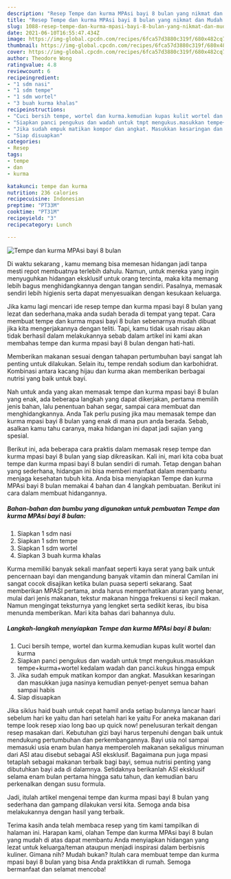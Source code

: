 ```yaml
---
description: "Resep Tempe dan kurma MPAsi bayi 8 bulan yang nikmat dan Mudah Dibuat"
title: "Resep Tempe dan kurma MPAsi bayi 8 bulan yang nikmat dan Mudah Dibuat"
slug: 1088-resep-tempe-dan-kurma-mpasi-bayi-8-bulan-yang-nikmat-dan-mudah-dibuat
date: 2021-06-10T16:55:47.434Z
image: https://img-global.cpcdn.com/recipes/6fca57d3880c319f/680x482cq70/tempe-dan-kurma-mpasi-bayi-8-bulan-foto-resep-utama.jpg
thumbnail: https://img-global.cpcdn.com/recipes/6fca57d3880c319f/680x482cq70/tempe-dan-kurma-mpasi-bayi-8-bulan-foto-resep-utama.jpg
cover: https://img-global.cpcdn.com/recipes/6fca57d3880c319f/680x482cq70/tempe-dan-kurma-mpasi-bayi-8-bulan-foto-resep-utama.jpg
author: Theodore Wong
ratingvalue: 4.8
reviewcount: 6
recipeingredient:
- "1 sdm nasi"
- "1 sdm tempe"
- "1 sdm wortel"
- "3 buah kurma khalas"
recipeinstructions:
- "Cuci bersih tempe, wortel dan kurma.kemudian kupas kulit wortel dan kurma"
- "Siapkan panci pengukus dan wadah untuk tmpt mengukus.masukkan tempe+kurma+wortel kedalam wadah dan panci.kukus hingga empuk"
- "Jika sudah empuk matikan kompor dan angkat. Masukkan kesaringan dan masukkan juga nasinya kemudian penyet-penyet semua bahan sampai habis"
- "Siap disuapkan"
categories:
- Resep
tags:
- tempe
- dan
- kurma

katakunci: tempe dan kurma 
nutrition: 236 calories
recipecuisine: Indonesian
preptime: "PT33M"
cooktime: "PT31M"
recipeyield: "3"
recipecategory: Lunch

---
```



![Tempe dan kurma MPAsi bayi 8 bulan](https://img-global.cpcdn.com/recipes/6fca57d3880c319f/680x482cq70/tempe-dan-kurma-mpasi-bayi-8-bulan-foto-resep-utama.jpg)

Di waktu  sekarang , kamu memang bisa memesan hidangan jadi tanpa mesti repot membuatnya terlebih dahulu. Namun, untuk mereka yang ingin menyuguhkan hidangan eksklusif untuk orang tercinta, maka kita memang lebih bagus menghidangkannya dengan tangan sendiri. Pasalnya, memasak sendiri lebih higienis serta dapat menyesuaikan dengan kesukaan keluarga.

Jika kamu lagi mencari ide resep tempe dan kurma mpasi bayi 8 bulan yang lezat dan sederhana,maka anda sudah berada di tempat yang tepat. Cara membuat tempe dan kurma mpasi bayi 8 bulan  sebenarnya mudah dibuat jika kita mengerjakannya dengan teliti. Tapi, kamu tidak usah risau akan tidak berhasil dalam melakukannya 
sebab dalam artikel ini kami akan membahas tempe dan kurma mpasi bayi 8 bulan dengan hati-hati.  

Memberikan makanan sesuai dengan tahapan pertumbuhan bayi sangat lah penting untuk dilakukan. Selain itu, tempe rendah sodium dan karbohidrat. Kombinasi antara kacang hijau dan kurma akan memberikan berbagai nutrisi yang baik untuk bayi.

Nah untuk anda yang akan memasak tempe dan kurma mpasi bayi 8 bulan yang enak, ada beberapa langkah yang dapat dikerjakan, pertama memilih jenis bahan, lalu penentuan bahan segar, sampai cara membuat dan menghidangkannya. Anda Tak perlu pusing jika mau memasak tempe dan kurma mpasi bayi 8 bulan yang enak di mana pun anda berada. Sebab, asalkan kamu  tahu caranya, maka hidangan ini dapat jadi sajian yang spesial.

Berikut ini, ada beberapa cara praktis  dalam memasak resep tempe dan kurma mpasi bayi 8 bulan yang siap dikreasikan. Kali ini, mari kita coba buat tempe dan kurma mpasi bayi 8 bulan sendiri di rumah. Tetap dengan bahan yang sederhana, hidangan ini bisa memberi manfaat dalam membantu menjaga kesehatan tubuh kita. Anda bisa menyiapkan Tempe dan kurma MPAsi bayi 8 bulan memakai 4 bahan dan 4 langkah pembuatan. Berikut ini cara dalam membuat hidangannya.

<!--inarticleads1-->

##### Bahan-bahan dan bumbu yang digunakan untuk pembuatan Tempe dan kurma MPAsi bayi 8 bulan:

1. Siapkan 1 sdm nasi
1. Siapkan 1 sdm tempe
1. Siapkan 1 sdm wortel
1. Siapkan 3 buah kurma khalas


Kurma memiliki banyak sekali manfaat seperti kaya serat yang baik untuk pencernaan bayi dan mengandung banyak vitamin dan mineral Camilan ini sangat cocok disajikan ketika bulan puasa seperti sekarang. Saat memberikan MPASI pertama, anda harus memperhatikan aturan yang benar, mulai dari jenis makanan, tekstur makanan hingga frekuensi si kecil makan. Namun mengingat teksturnya yang lengket serta sedikit keras, ibu bisa menunda memberikan. Mari kita bahas dari bahannya dulu. 

<!--inarticleads2-->

##### Langkah-langkah menyiapkan Tempe dan kurma MPAsi bayi 8 bulan:

1. Cuci bersih tempe, wortel dan kurma.kemudian kupas kulit wortel dan kurma
1. Siapkan panci pengukus dan wadah untuk tmpt mengukus.masukkan tempe+kurma+wortel kedalam wadah dan panci.kukus hingga empuk
1. Jika sudah empuk matikan kompor dan angkat. Masukkan kesaringan dan masukkan juga nasinya kemudian penyet-penyet semua bahan sampai habis
1. Siap disuapkan


Jika siklus haid buah untuk cepat hamil anda setiap bulannya lancar haari sebelum hari ke yaitu dan hari setelah hari ke yaitu For aneka makanan dari tempe look resep xiao long bao up quick now! penelusuran terkait dengan resep masakan dari. Kebutuhan gizi bayi harus terpenuhi dengan baik untuk mendukung pertumbuhan dan perkembangannya. Bayi usia nol sampai memasuki usia enam bulan hanya memperoleh makanan sekaligus minuman dari ASI atau disebut sebagai ASI eksklusif. Bagaimana pun juga mpasi tetaplah sebagai makanan terbaik bagi bayi, semua nutrisi penting yang dibutuhkan bayi ada di dalamnya. Setidaknya berikanlah ASI eksklusif selama enam bulan pertama hingga satu tahun, dan kemudian baru perkenalkan dengan susu formula. 

Jadi, itulah artikel mengenai  tempe dan kurma mpasi bayi 8 bulan  yang sederhana dan gampang dilakukan versi kita. Semoga anda bisa melakukannya dengan hasil yang terbaik. 

Terima kasih anda telah membaca resep yang tim kami tampilkan di halaman ini. Harapan kami, olahan  Tempe dan kurma MPAsi bayi 8 bulan yang mudah di atas dapat membantu Anda menyiapkan hidangan yang lezat untuk keluarga/teman ataupun menjadi inspirasi dalam berbisnis kuliner. Gimana nih? Mudah bukan? Itulah cara membuat tempe dan kurma mpasi bayi 8 bulan yang bisa Anda praktikkan di rumah. Semoga bermanfaat dan selamat mencoba!

